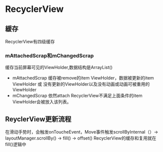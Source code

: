 # RecyclerView
## 緩存
RecyclerView有四级缓存
### mAttachedScrap和mChangedScrap
缓存当前屏幕可见的ViewHolder,数据结构是ArrayList()
* mAttachedScrap
缓存被remove的item ViewHolder，数据被更新的item ViewHolder 或 没有更新的ViewHolder以及没有动画或动画可被重用的ViewHolder
* mChangedScrap
依然attach RecyclerView不满足上面条件的item ViewHolder会被放入该列表。

## ReyclerView更新流程
在滑动手势时，会触发onToucheEvent，Move事件触发scrollByInternal（）-> layoutManager.scrollBy() -> fill() -> offset()
RecyclerView的缓存和复用就在fill()逻辑中